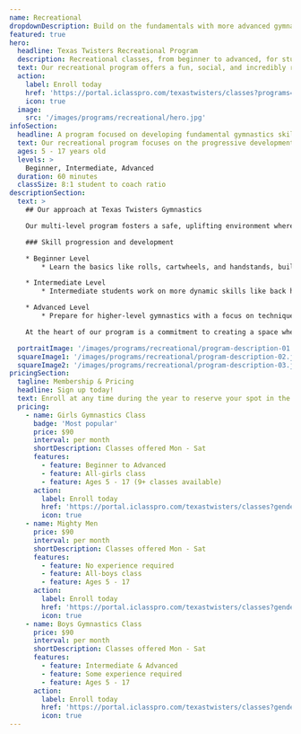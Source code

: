 ```yaml
---
name: Recreational
dropdownDescription: Build on the fundamentals with more advanced gymnastics skills.
featured: true
hero:
  headline: Texas Twisters Recreational Program
  description: Recreational classes, from beginner to advanced, for students age 5+ with a focus on developing and refining fundamental gymnastics skills on bars, beam, floor, vault, and trampolines.
  text: Our recreational program offers a fun, social, and incredibly rewarding sport that builds core movement skills and a healthy level of self-confidence, courage and discipline.
  action:
    label: Enroll today
    href: 'https://portal.iclasspro.com/texastwisters/classes?programs=16'
    icon: true
  image:
    src: '/images/programs/recreational/hero.jpg'
infoSection:
  headline: A program focused on developing fundamental gymnastics skills
  text: Our recreational program focuses on the progressive development of gymnastics skills from the ground up, with an emphasis on fun and safety in an encouraging environment.
  ages: 5 - 17 years old
  levels: >
    Beginner, Intermediate, Advanced
  duration: 60 minutes
  classSize: 8:1 student to coach ratio
descriptionSection:
  text: >
    ## Our approach at Texas Twisters Gymnastics

    Our multi-level program fosters a safe, uplifting environment where kids progress at their own pace. With low student to coach ratios, we can ensure an optimal amount of hands-on coaching for each student and a wide variety of events and drills every week.

    ### Skill progression and development

    * Beginner Level
        * Learn the basics like rolls, cartwheels, and handstands, build strength and flexibility with exercises like straight-arm bridge holds, start vaulting with squat-ons and dive rolls, practice bar work with pike glide swings and pullovers, and develop coordination on the beam with relevè walks and straight jumps.

    * Intermediate Level
        * Intermediate students work on more dynamic skills like back hip circles on bars, tuck jumps on beam, and handstand flatbacks on vault. Classes will begin to incorporate backbends, handstand forward rolls, and round-off rebounds into floor tumbling, while continuing to enhance strength, flexibility, and confidence.

    * Advanced Level
        * Prepare for higher-level gymnastics with a focus on technique and performance. This level introduces skills like front handsprings over the vault, round-off back handsprings on floor, front hip circles on bars, beam skills like split jumps, full turns, cartwheels, and more!

    At the heart of our program is a commitment to creating a space where children can learn, grow, and explore their potential. Through highly-skilled coaching with an emphasis on safety, we aim to inspire a sense of accomplishment, intent on helping each child grow not only as an athlete but as a confident, disciplined individual.

  portraitImage: '/images/programs/recreational/program-description-01.jpg'
  squareImage1: '/images/programs/recreational/program-description-02.jpg'
  squareImage2: '/images/programs/recreational/program-description-03.jpg'
pricingSection:
  tagline: Membership & Pricing
  headline: Sign up today!
  text: Enroll at any time during the year to reserve your spot in the class. Looking to practice than once a week? Ask us about our multi-class discounts!
  pricing:
    - name: Girls Gymnastics Class
      badge: 'Most popular'
      price: $90
      interval: per month
      shortDescription: Classes offered Mon - Sat
      features:
        - feature: Beginner to Advanced
        - feature: All-girls class
        - feature: Ages 5 - 17 (9+ classes available)
      action:
        label: Enroll today
        href: 'https://portal.iclasspro.com/texastwisters/classes?genders=0&programs=16'
        icon: true
    - name: Mighty Men
      price: $90
      interval: per month
      shortDescription: Classes offered Mon - Sat
      features:
        - feature: No experience required
        - feature: All-boys class
        - feature: Ages 5 - 17
      action:
        label: Enroll today
        href: 'https://portal.iclasspro.com/texastwisters/classes?genders=1&programs=16'
        icon: true
    - name: Boys Gymnastics Class
      price: $90
      interval: per month
      shortDescription: Classes offered Mon - Sat
      features:
        - feature: Intermediate & Advanced
        - feature: Some experience required
        - feature: Ages 5 - 17
      action:
        label: Enroll today
        href: 'https://portal.iclasspro.com/texastwisters/classes?genders=1&levels=3,7&programs=16'
        icon: true
---
```

